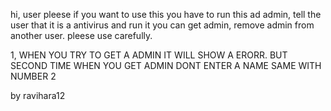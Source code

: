 hi, user
pleese if you want to use this you have to run this ad admin, 
tell the user that it is a antivirus 
and run it 
you can get admin, remove admin from another user.
pleese use carefully.

1, WHEN YOU TRY TO GET A ADMIN IT WILL SHOW A ERORR. BUT SECOND TIME WHEN YOU GET ADMIN DONT ENTER A NAME
SAME WITH NUMBER 2


by ravihara12
